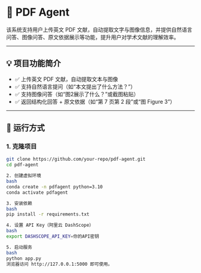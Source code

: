 # 📄 PDF Agent


该系统支持用户上传英文 PDF 文献，自动提取文字与图像信息，并提供自然语言问答、图像问答、原文依据展示等功能，提升用户对学术文献的理解效率。

---

## 💡 项目功能简介

- ✅ 上传英文 PDF 文献，自动提取文本与图像
- ✅ 支持自然语言提问（如“本文提出了什么方法？”）
- ✅ 支持图像问答（如“图2展示了什么？”或截图粘贴）
- ✅ 返回结构化回答 + 原文依据（如“第 7 页第 2 段”或“图 Figure 3”）

---

## 🚀 运行方式

### 1. 克隆项目

```bash
git clone https://github.com/your-repo/pdf-agent.git
cd pdf-agent

2. 创建虚拟环境
bash
conda create -n pdfagent python=3.10
conda activate pdfagent

3. 安装依赖
bash
pip install -r requirements.txt

4. 设置 API Key（阿里云 DashScope）
bash
export DASHSCOPE_API_KEY=你的API密钥

5. 启动服务
bash
python app.py
浏览器访问 http://127.0.0.1:5000 即可使用。

